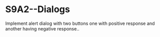 # S9A2--Dialogs
Implement alert dialog with two buttons one with positive response and another having negative response..
